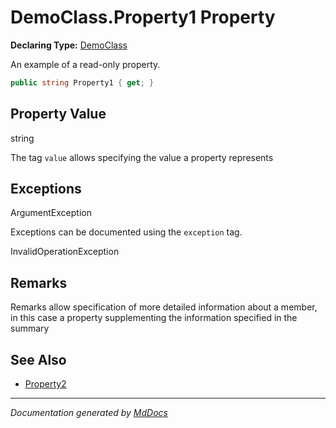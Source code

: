 # DemoClass.Property1 Property

**Declaring Type:** [DemoClass](../index.md)

An example of a read\-only property.

```csharp
public string Property1 { get; }
```

## Property Value

string

The tag `value` allows specifying the value a property represents

## Exceptions

ArgumentException

Exceptions can be documented using the `exception` tag.

InvalidOperationException

## Remarks

Remarks allow specification of more detailed information about a member, in this case a property supplementing the information specified in the summary

## See Also

- [Property2](Property2.md)

___

*Documentation generated by [MdDocs](https://github.com/ap0llo/mddocs)*

